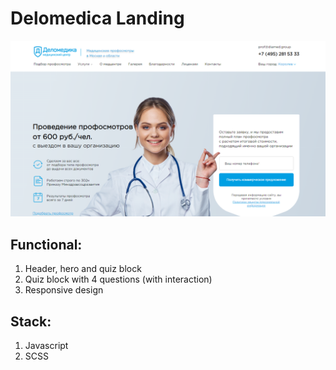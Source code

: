 # Delomedica Landing
![picture about app](assets/github/show-app.png)
## Functional:
1. Header, hero and quiz block
2. Quiz block with 4 questions (with interaction)
3. Responsive design

## Stack:
1. Javascript
2. SCSS


